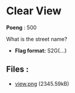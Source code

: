 # Clear View 
**Poeng** : 500

What is the street name?


- **Flag format:** S2G{...}

## Files : 

 - [view.png](./view.png) (2345.59kB)